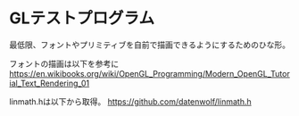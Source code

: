 # GLテストプログラム

最低限、フォントやプリミティブを自前で描画できるようにするためのひな形。

フォントの描画は以下を参考に
https://en.wikibooks.org/wiki/OpenGL_Programming/Modern_OpenGL_Tutorial_Text_Rendering_01

linmath.hは以下から取得。
https://github.com/datenwolf/linmath.h

